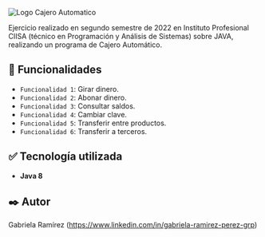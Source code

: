 ![Logo Cajero Automatico](https://github.com/ramirezgabrielap/CIISA-Programacion-CajeroAutomatico/assets/100728813/70d277dc-705b-4259-89ce-58cd5eb56bb7)


Ejercicio realizado en segundo semestre de 2022 en Instituto Profesional CIISA (técnico en Programación y Análisis de Sistemas) sobre JAVA, 
realizando un programa de Cajero Automático.

## :hammer: Funcionalidades

- `Funcionalidad 1`: Girar dinero.
- `Funcionalidad 2`: Abonar dinero.
- `Funcionalidad 3`: Consultar saldos.
- `Funcionalidad 4`: Cambiar clave.
- `Funcionalidad 5`: Transferir entre productos.
- `Funcionalidad 6`: Transferir a terceros.


## :white_check_mark: Tecnología utilizada

* **Java 8** 

## ✒️ Autor
Gabriela Ramírez
(https://www.linkedin.com/in/gabriela-ramirez-perez-grp)
